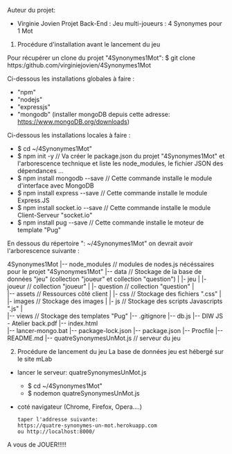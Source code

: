 Auteur du projet: 
- Virginie Jovien
Projet Back-End : Jeu multi-joueurs : 4 Synonymes pour 1 Mot 

1) Procédure d'installation avant le lancement du jeu

Pour récupérer un clone du projet "4Synonymes1Mot":
$ git clone https:/github.com/virginiejovien/4Synonymes1Mot

Ci-dessous les installations globales à faire : 
   - "npm"
   - "nodejs" 
   - "expressjs"
   - "mongodb" (installer mongoDB depuis cette adresse: https://www.mongoDB.org/downloads)

Ci-dessous les installations locales à faire : 
   - $ cd ~/4Synonymes1Mot"
   - $ npm init -y                   // Va créer le package.json du projet "4Synonymes1Mot" et l'arborescence technique                                       et liste les node_modules, le fichier JSON des dépendances ...
   - $ npm install mongodb --save     // Cette commande installe le module d'interface avec MongoDB
   - $ npm install express --save     // Cette commande installe le module Express.JS
   - $ npm install socket.io --save   // Cette commande installe le module Client-Serveur "socket.io"
   - $ npm install pug --save         // Cette commande installe le moteur de template "Pug"

En dessous du répertoire ": ~/4Synonymes1Mot"   on devrait avoir l'arborescence suivante :

  4Synonymes1Mot 
   |-- node_modules    // modules de nodes.js nécéssaires pour le projet "4Synonymes1Mot"
   |-- data           // Stockage de la base de données "jeu" (collection "joueur" et collection "question")
   |     |- jeu
   |         |- joueur       // collection "joueur"
   |         |- question     // collection  "question"
   |        
   |-- assets         // Ressources côté client
   |    |- css        // Stockage des fichiers ".css"
   |    |- images     // Stockage des images
   |    |- js         // Stockage des scripts Javascripts ".js"
   |       
   |-- views          // Stockage des templates "Pug"
   |-- .gitignore
   |-- db.js
   |-- DIW JS - Atelier back.pdf
   |-- index.html   
   |-- lancer-mongo.bat
   |-- package-lock.json
   |-- package.json 
   |-- Procfile
   |-- README.md
   |-- quatreSynonymesUnMot.js // serveur  du jeu 
   

2) Procédure de lancement du jeu 
      La base de données jeu est hébergé sur le site mLab

  - lancer le serveur: quatreSynonymesUnMot.js
       - $ cd ~/4Synonymes1Mot"
       - $ nodemon quatreSynonymesUnMot.js

  - coté navigateur (Chrome, Firefox, Opera....)
 
        taper l'addresse suivante: 
        https://quatre-synonymes-un-mot.herokuapp.com
        ou http://localhost:8000/

  A vous de JOUER!!!!!      
       





